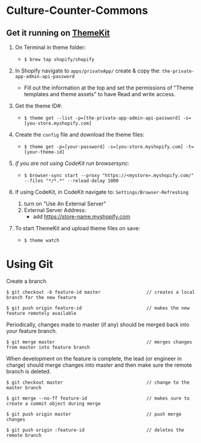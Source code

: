 # Culture-Counter-Commons

## Get it running on [ThemeKit](https://www.shopify.com/partners/blog/git-guide#workflow)

1. On Terminal in theme folder:
    - `$ brew tap shopify/shopify`
    
2. In Shopify navigate to `apps/privateApp/` create & copy the: `the-private-app-admin-api-password`
    - Fill out the information at the top and set the permissions of "Theme templates and theme assets" to have Read and write access.
    
3. Get the theme ID#:
    - `$ theme get --list -p=[the-private-app-admin-api-password] -s=[you-store.myshopify.com]`
    
4. Create the `config` file and download the theme files:
    - `$ theme get -p=[your-password] -s=[you-store.myshopify.com] -t=[your-theme-id]`
    
5. *if you are not using CodeKit run browsersync:*
    - `$ browser-sync start --proxy "https://<mystore>.myshopify.com/" --files "*/*.*" --reload-delay 1000`
        
6. If using CodeKit, in CodeKit navigate to: `Settings/Browser-Refreshing`
    1. turn on "Use An External Server"
    2. External Server Address:
        - add https://store-name.myshopify.com

5. To start ThemeKit and upload theme files on save:
    - `$ theme watch`

# Using Git

Create a branch

`$ git checkout -b feature-id master                 // creates a local branch for the new feature`

`$ git push origin feature-id                        // makes the new feature remotely available`

Periodically, changes made to master (if any) should be merged back into your feature branch.

`$ git merge master                                  // merges changes from master into feature branch`

When development on the feature is complete, the lead (or engineer in charge) should merge changes into master and then make sure the remote branch is deleted.

`$ git checkout master                               // change to the master branch` 

`$ git merge --no-ff feature-id                      // makes sure to create a commit object during merge`

`$ git push origin master                            // push merge changes`

`$ git push origin :feature-id                       // deletes the remote branch`